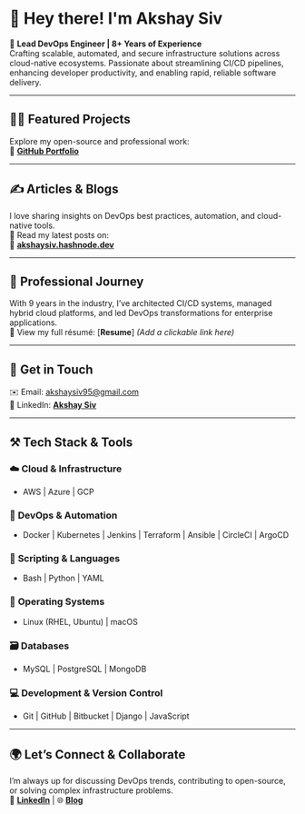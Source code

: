 # 👋 Hey there! I'm **Akshay Siv**

🚀 **Lead DevOps Engineer | 8+ Years of Experience**  
Crafting scalable, automated, and secure infrastructure solutions across cloud-native ecosystems. Passionate about streamlining CI/CD pipelines, enhancing developer productivity, and enabling rapid, reliable software delivery.

---

## 👨‍💻 **Featured Projects**  
Explore my open-source and professional work:  
🔗 [**GitHub Portfolio**](https://github.com/AkshaySiv)  

---

## ✍️ **Articles & Blogs**  
I love sharing insights on DevOps best practices, automation, and cloud-native tools.  
📰 Read my latest posts on:  
🔗 [**akshaysiv.hashnode.dev**](https://hashnode.com/@akshaysiv)

---

## 📄 **Professional Journey**  
With 9 years in the industry, I’ve architected CI/CD systems, managed hybrid cloud platforms, and led DevOps transformations for enterprise applications.  
🔗 View my full résumé: [**Resume**] *(Add a clickable link here)*

---

## 📢 **Get in Touch**  
✉️ Email: [akshaysiv95@gmail.com](mailto:akshaysiv95@gmail.com)  
🔗 LinkedIn: [**Akshay Siv**](https://www.linkedin.com/in/akshay-siv/)  

---

## ⚒️ **Tech Stack & Tools**

### ☁️ **Cloud & Infrastructure**  
- AWS | Azure | GCP  

### 🧰 **DevOps & Automation**  
- Docker | Kubernetes | Jenkins | Terraform | Ansible | CircleCI | ArgoCD  

### 🧠 **Scripting & Languages**  
- Bash | Python | YAML  

### 🐧 **Operating Systems**  
- Linux (RHEL, Ubuntu) | macOS  

### 🗃️ **Databases**  
- MySQL | PostgreSQL | MongoDB  

### 💻 **Development & Version Control**  
- Git | GitHub | Bitbucket | Django | JavaScript  

---

## 🌍 **Let’s Connect & Collaborate**  
I’m always up for discussing DevOps trends, contributing to open-source, or solving complex infrastructure problems.  
🔗 [**LinkedIn**](https://www.linkedin.com/in/akshays-siv/) | 🌐 [**Blog**](https://akskhaysiv.hashnode.dev/)

